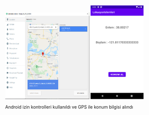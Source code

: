 <img src="https://github.com/tugcenurdaglar/lokasyon_islemleri/blob/master/l1.PNG" width="270px" height="280px">  <img src="https://github.com/tugcenurdaglar/lokasyon_islemleri/blob/master/Screenshot_1617458766.png" width="170px">

Android izin kontrolleri kullanıldı ve GPS ile konum bilgisi alındı

